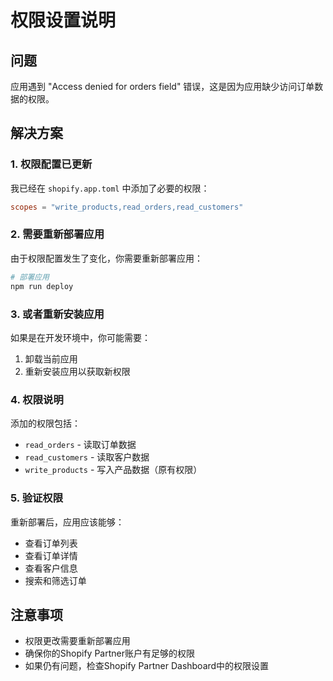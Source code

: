 # 权限设置说明

## 问题
应用遇到 "Access denied for orders field" 错误，这是因为应用缺少访问订单数据的权限。

## 解决方案

### 1. 权限配置已更新
我已经在 `shopify.app.toml` 中添加了必要的权限：
```toml
scopes = "write_products,read_orders,read_customers"
```

### 2. 需要重新部署应用
由于权限配置发生了变化，你需要重新部署应用：

```bash
# 部署应用
npm run deploy
```

### 3. 或者重新安装应用
如果是在开发环境中，你可能需要：

1. 卸载当前应用
2. 重新安装应用以获取新权限

### 4. 权限说明
添加的权限包括：
- `read_orders` - 读取订单数据
- `read_customers` - 读取客户数据
- `write_products` - 写入产品数据（原有权限）

### 5. 验证权限
重新部署后，应用应该能够：
- 查看订单列表
- 查看订单详情
- 查看客户信息
- 搜索和筛选订单

## 注意事项
- 权限更改需要重新部署应用
- 确保你的Shopify Partner账户有足够的权限
- 如果仍有问题，检查Shopify Partner Dashboard中的权限设置
